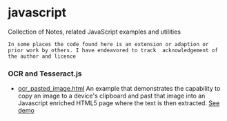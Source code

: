 # javascript
Collection of Notes, related JavaScript examples and utilities

`In some places the code found here is an extension or adaption or prior work by others. I have endeavored to track 
acknowledgement of the author and licence`

### OCR and Tesseract.js
-  [ocr_pasted_image.html](tesseract_js/ocr_pasted_image.html) An example that demonstrates the capability to copy an image to a device's clipboard and past that image into an
Javascript enriched HTML5 page where the text is then extracted. [See demo](http://htmlpreview.github.io/?https://github.com/robertbetts/javascript/blob/main/tesseract_js/ocr_pasted_image.html)
 
  
